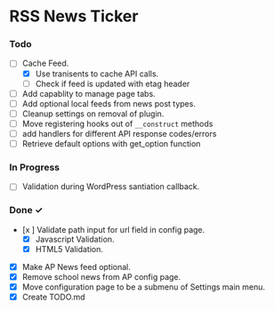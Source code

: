 # RSS News Ticker

### Todo

- [ ] Cache Feed.
  - [x] Use tranisents to cache API calls.
  - [ ] Check if feed is updated with etag header
- [ ] Add capablity to manage page tabs.
- [ ] Add optional local feeds from news post types.
- [ ] Cleanup settings on removal of plugin.
- [ ] Move registering hooks out of `__construct` methods
- [ ] add handlers for different API response codes/errors
- [ ] Retrieve default options with get_option function

### In Progress

- [ ] Validation during WordPress santiation callback.

### Done ✓

- [x ] Validate path input for url field in config page.
  - [x] Javascript Validation.
  - [x] HTML5 Validation.
- [x] Make AP News feed optional.
- [x] Remove school news from AP config page.
- [x] Move configuration page to be a submenu of Settings main menu.
- [x] Create TODO.md
